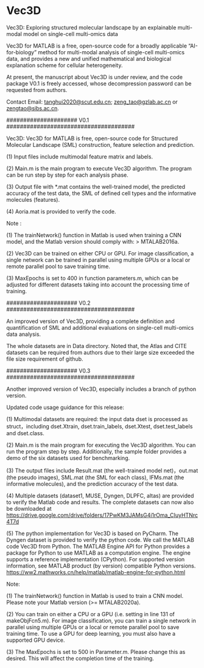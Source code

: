 # Vec3D

Vec3D: Exploring structured molecular landscape by an explainable multi-modal model on single-cell multi-omics data

Vec3D for MATLAB is a free, open-source code for a broadly applicable “AI-for-biology” method for multi-modal analysis of single-cell multi-omics data, and provides a new and unified mathematical and biological explanation scheme for cellular heterogeneity.

At present, the manuscript about Vec3D is under review, and the code package V0.1 is freely accessed, whose decompression password can be requested from authors.

Contact Email: tanghui2020@scut.edu.cn; zeng_tao@gzlab.ac.cn or zengtao@sibs.ac.cn.



##################### V0.1 ######################################

Vec3D: Vec3D for MATLAB is free, open-source code for Structured Molecular Landscape (SML) construction, feature selection and prediction.

(1) Input files include multimodal feature matrix and labels.

(2) Main.m is the main program to execute Vec3D algorithm. The program can be run step by step for each analysis phase.

(3) Output file with *.mat contains the well-trained model, the predicted accuracy of the test data, the SML of defined cell types and the informative molecules (features).

(4) Aoria.mat is provided to verify the code.

Note : 

(1) The trainNetwork() function in Matlab is used when training a CNN model, and the Matlab version should comply with: > MTALAB2016a.

(2) Vec3D can be trained on either CPU or GPU. For image classification, a single network can be trained in parallel using multiple GPUs or a local or remote parallel pool to save training time. 

(3) MaxEpochs is set to 400 in function parameters.m, which can be adjusted for different datasets taking into account the processing time of training.

##################### V0.2 ######################################

An improved version of Vec3D, providing a complete definition and quantification of SML and additional evaluations on single-cell multi-omics data analysis.

The whole datasets are in Data directory. Noted that, the Atlas and CITE datasets can be required from authors due to their large size exceeded the file size requirement of github.

##################### V0.3 ######################################

Another improved version of Vec3D, especially includes a branch of python version.

Updated code usage guidance for this release:

(1) Multimodal datasets are required: the input data dset is processed as struct，including dset.Xtrain, dset.train_labels, dset.Xtest, dset.test_labels and dset.class.

(2) Main.m is the main program for executing the Vec3D algorithm. You can run the program step by step. Additionally, the sample folder provides a demo of the six datasets used for benchmarking.

(3) The output files include Result.mat (the well-trained model net)，out.mat (the pseudo images), SML.mat (the SML for each class), IFMs.mat (the informative molecules), and the prediction accuracy of the test data.

(4) Multiple datasets (dataset1, MUSE, Dyngen, DLPFC, altas) are provided to verify the Matlab code and results. The complete datasets can now also be downloaded at https://drive.google.com/drive/folders/17PwKM3JAMsG4i1rOma_CIuyHTNrc4T7d

(5) The python implementation for Vec3D is based on PyCharm. The Dyngen dataset is provided to verify the python code. We call the MATLAB code Vec3D from Python. The MATLAB Engine API for Python provides a package for Python to use MATLAB as a computation engine. The engine supports a reference implementation (CPython). For supported version information, see MATLAB product (by version) compatible Python versions. https://ww2.mathworks.cn/help/matlab/matlab-engine-for-python.html

Note:

(1) The trainNetwork() function in Matlab is used to train a CNN model. Please note your Matlab version (>= MTALAB2020a).

(2) You can train on either a CPU or a GPU (i.e. setting in line 131 of makeObjFcn5.m). For image classification, you can train a single network in parallel using multiple GPUs or a local or remote parallel pool to save training time. To use a GPU for deep learning, you must also have a supported GPU device.

(3) The MaxEpochs is set to 500 in Parameter.m. Please change this as desired. This will affect the completion time of the training.
